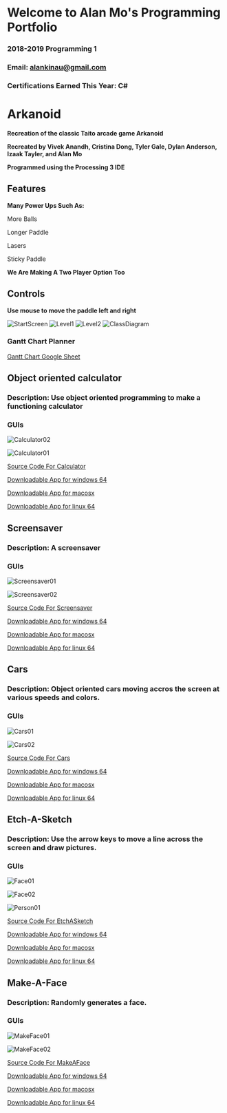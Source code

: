 # Welcome to Alan Mo's Programming Portfolio
### 2018-2019 Programming 1
### Email: alankinau@gmail.com
### Certifications Earned This Year: C#


# **Arkanoid**
**Recreation of the classic Taito arcade game Arkanoid**

**Recreated by Vivek Anandh, Cristina Dong, Tyler Gale, Dylan Anderson, Izaak Tayler, and Alan Mo**

**Programmed using the Processing 3 IDE**

## Features
**Many Power Ups Such As:**

More Balls

Longer Paddle

Lasers

Sticky Paddle

**We Are Making A Two Player Option Too**

 
## Controls
**Use mouse to move the paddle left and right**

![StartScreen](https://github.com/Alan78268/Programming1Portfolio/blob/master/Arkanoid/arkanoidStart.png?raw=true)
![Level1](https://github.com/Alan78268/Programming1Portfolio/blob/master/Arkanoid/arkanoid01.png?raw=true)
![Level2](https://github.com/Alan78268/Programming1Portfolio/blob/master/Arkanoid/arkanoid02.png?raw=true)
![ClassDiagram](https://github.com/Alan78268/Programming1Portfolio/blob/master/Arkanoid/arkanoidClass.png?raw=true)
### **Gantt Chart Planner**

[Gantt Chart Google Sheet](https://docs.google.com/spreadsheets/d/1Shp2_2NEoFC1ntGT3zCb_5CJRH_UIU3HSX2pU7bVX1U/edit?usp=sharing)




## Object oriented calculator
### Description: Use object oriented programming to make a functioning calculator
### GUIs
![Calculator02](https://github.com/Alan78268/Programming1Portfolio/blob/master/Calc/calculator.jpg?raw=true)

![Calculator01](https://github.com/Alan78268/Programming1Portfolio/blob/master/Calc/Calculator01.png?raw=true)

[Source Code For Calculator](https://github.com/Alan78268/Programming1Portfolio/blob/master/Calc/Calculator%202.zip)

[Downloadable App for windows 64](https://github.com/Alan78268/Programming1Portfolio/blob/master/Calc/application.windows64.zip)

[Downloadable App for macosx](https://github.com/Alan78268/Programming1Portfolio/blob/master/Calc/application.macosx.zip)

[Downloadable App for linux 64](https://github.com/Alan78268/Programming1Portfolio/blob/master/Calc/application.linux64.zip)



## Screensaver
### Description: A screensaver
### GUIs
![Screensaver01](https://github.com/Alan78268/Programming1Portfolio/blob/master/Screensaver/Screensaver01.PNG?raw=true)

![Screensaver02](https://github.com/Alan78268/Programming1Portfolio/blob/master/Screensaver/Screensaver02.PNG?raw=true)

[Source Code For Screensaver](https://github.com/Alan78268/Programming1Portfolio/blob/master/Screensaver/screen_saver_app.zip)

[Downloadable App for windows 64](https://github.com/Alan78268/Programming1Portfolio/blob/master/Screensaver/application.windows64.zip)

[Downloadable App for macosx](https://github.com/Alan78268/Programming1Portfolio/blob/master/Screensaver/application.macosx.zip)

[Downloadable App for linux 64](https://github.com/Alan78268/Programming1Portfolio/blob/master/Screensaver/application.linux64.zip)



## Cars
### Description: Object oriented cars moving accros the screen at various speeds and colors.
### GUIs

![Cars01](https://github.com/Alan78268/Programming1Portfolio/blob/master/Cars/Cars01.PNG?raw=true)

![Cars02](https://github.com/Alan78268/Programming1Portfolio/blob/master/Cars/Cars02.PNG?raw=true)

[Source Code For Cars](https://github.com/Alan78268/Programming1Portfolio/blob/master/Cars/Cars.zip)

[Downloadable App for windows 64](https://github.com/Alan78268/Programming1Portfolio/blob/master/Cars/application.windows64.zip)

[Downloadable App for macosx](https://github.com/Alan78268/Programming1Portfolio/blob/master/Cars/application.macosx.zip)

[Downloadable App for linux 64](https://github.com/Alan78268/Programming1Portfolio/blob/master/Cars/application.linux64.zip)



## Etch-A-Sketch
### Description: Use the arrow keys to move a line across the screen and draw pictures.
### GUIs

![Face01](https://github.com/Alan78268/Programming1Portfolio/blob/master/EtchASketch/face01.png?raw=true)

![Face02](https://github.com/Alan78268/Programming1Portfolio/blob/master/EtchASketch/face02.png?raw=true)

![Person01](https://github.com/Alan78268/Programming1Portfolio/blob/master/EtchASketch/person01.png?raw=true)

[Source Code For EtchASketch](https://github.com/Alan78268/Programming1Portfolio/blob/master/EtchASketch/etch_a_sketch.zip)

[Downloadable App for windows 64](https://github.com/Alan78268/Programming1Portfolio/blob/master/EtchASketch/application.windows64.zip)

[Downloadable App for macosx](https://github.com/Alan78268/Programming1Portfolio/blob/master/EtchASketch/application.macosx.zip)

[Downloadable App for linux 64](https://github.com/Alan78268/Programming1Portfolio/blob/master/EtchASketch/application.linux64.zip)



## Make-A-Face
### Description: Randomly generates a face.
### GUIs

![MakeFace01](https://github.com/Alan78268/Programming1Portfolio/blob/master/MakeAFace/MakeFace01.png?raw=true)

![MakeFace02](https://github.com/Alan78268/Programming1Portfolio/blob/master/MakeAFace/MakeFace02.png?raw=true)

[Source Code For MakeAFace](https://github.com/Alan78268/Programming1Portfolio/blob/master/MakeAFace/make_a_face.zip)

[Downloadable App for windows 64](https://github.com/Alan78268/Programming1Portfolio/blob/master/MakeAFace/application.windows64.zip)

[Downloadable App for macosx](https://github.com/Alan78268/Programming1Portfolio/blob/master/MakeAFace/application.macosx.zip)

[Downloadable App for linux 64](https://github.com/Alan78268/Programming1Portfolio/blob/master/MakeAFace/application.linux64.zip)
